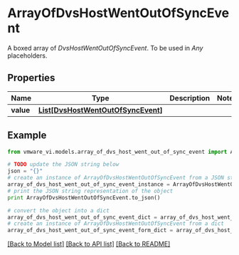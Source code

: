# ArrayOfDvsHostWentOutOfSyncEvent

A boxed array of *DvsHostWentOutOfSyncEvent*. To be used in *Any* placeholders. 

## Properties
Name | Type | Description | Notes
------------ | ------------- | ------------- | -------------
**value** | [**List[DvsHostWentOutOfSyncEvent]**](DvsHostWentOutOfSyncEvent.md) |  | 

## Example

```python
from vmware_vi.models.array_of_dvs_host_went_out_of_sync_event import ArrayOfDvsHostWentOutOfSyncEvent

# TODO update the JSON string below
json = "{}"
# create an instance of ArrayOfDvsHostWentOutOfSyncEvent from a JSON string
array_of_dvs_host_went_out_of_sync_event_instance = ArrayOfDvsHostWentOutOfSyncEvent.from_json(json)
# print the JSON string representation of the object
print ArrayOfDvsHostWentOutOfSyncEvent.to_json()

# convert the object into a dict
array_of_dvs_host_went_out_of_sync_event_dict = array_of_dvs_host_went_out_of_sync_event_instance.to_dict()
# create an instance of ArrayOfDvsHostWentOutOfSyncEvent from a dict
array_of_dvs_host_went_out_of_sync_event_form_dict = array_of_dvs_host_went_out_of_sync_event.from_dict(array_of_dvs_host_went_out_of_sync_event_dict)
```
[[Back to Model list]](../README.md#documentation-for-models) [[Back to API list]](../README.md#documentation-for-api-endpoints) [[Back to README]](../README.md)


